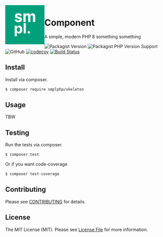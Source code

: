<img src="smpl-logo.png" alt="SMPL" align="left">

# Component

A simple, modern PHP 8 something something

![Packagist Version](https://img.shields.io/packagist/v/smplphp/skeleton)
![Packagist PHP Version Support](https://img.shields.io/packagist/php-v/smplphp/skeleton)
![GitHub](https://img.shields.io/github/license/smplphp/skeleton)
[![codecov](https://codecov.io/gh/smplphp/skeleton/branch/main/graph/badge.svg?token=FHJ41NQMTA)](https://codecov.io/gh/smplphp/skeleton)
[![Build Status](https://travis-ci.com/smplphp/skeleton.svg?branch=main)](https://travis-ci.com/smplphp/skeleton)

## Install

Install via composer.

```bash
$ composer require smplphp/skeleton
```

## Usage

TBW

## Testing

Run the tests via composer.

```bash
$ composer test
```

Or if you want code-coverage

```bash
$ composer test-coverage
```

## Contributing

Please see [CONTRIBUTING](CONTRIBUTING.md) for details.

## License

The MIT License (MIT). Please see [License File](https://github.com/smplphp/skeleton/blob/master/LICENSE.md) for more information.